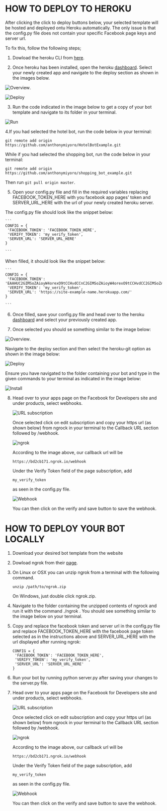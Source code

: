# HOW TO DEPLOY TO HEROKU 

After clicking the click to deploy buttons below, your selected template will be hosted and deployed ontu Heroku automatically. The only issue is that the config.py file does not contain your specific Facebook page keys and server url.

To fix this, follow the following steps;

1. Dowload the heroku CLI from [here](https://devcenter.heroku.com/articles/heroku-cli). 

2. Once heroku has been installed, open the heroku [dashboard](https://dashboard.heroku.com/apps).
Select your newly created app and navigate to the deploy section as shown in the images below.

![Overview](https://github.com/anthonymiyoro/Bot-Builder-Site/blob/master/images/overview.png "").


![Deploy](https://github.com/anthonymiyoro/Bot-Builder-Site/blob/master/images/deploy.png "")

3. Run the code indicated in the image below to get a copy of your bot template and navigate to its folder in your terminal.

![Run](https://github.com/anthonymiyoro/Bot-Builder-Site/blob/master/images/install-amended.png "")

4.If you had selected the hotel bot, run the code below in your terminal:

```
git remote add origin https://github.com/anthonymiyoro/HotelBotExample.git

```

While if you had selected the shopping bot, run the code below in your terminal:

```
git remote add origin https://github.com/anthonymiyoro/shopping_bot_example.git

```

Then run ``` git pull origin master ```.

5. Open your config.py file and fill in the required variables replacing FACEBOOK_TOKEN_HERE with you facebook app pages' token and SERVER_URL_HERE with the url of your newly created heroku server.

The config.py file should look like the snippet below:

	```
	CONFIG = {
     'FACEBOOK_TOKEN': 'FACEBOOK_TOKEN_HERE',
     'VERIFY_TOKEN': 'my_verify_token',
     'SERVER_URL': 'SERVER_URL_HERE'
 	}

	```

When filled, it should look like the snippet below:

	```
	CONFIG = {
     'FACEBOOK_TOKEN': 'EAAHUC2GIMSoZAioyW4orexO9tCCHvdCCnC2GIMSoZAioyW4orexO9tCCHvdCC2GIMSoZAioyW4orexO9tCCHvdCLF1mFlnqC2GIMSoZAioyW4orexO9tCCHvdCxdLF1mFlnqC2GIMSoZAioyW4orexO9tCCHvdC',
     'VERIFY_TOKEN': 'my_verify_token',
     'SERVER_URL': 'https://site-example-name.herokuapp.com/'
 	}
 	
	```

6. Once filled, save your config.py file and head over to the heroku [dashboard](https://dashboard.heroku.com/apps) and select your previously created app. 

7. Once selected you should se something similar to the image below: 

![Overview](https://github.com/anthonymiyoro/Bot-Builder-Site/blob/master/images/overview.png "").

Navigate to the deploy section and then select the heroku-git option as shown in the image below:

![Deploy](https://github.com/anthonymiyoro/Bot-Builder-Site/blob/master/images/deploy.png "")

Ensure you have navigated to the folder containing your bot and type in the given commands to your terminal as indicated in the image below:

![Install](https://github.com/anthonymiyoro/Bot-Builder-Site/blob/master/images/install.png "")

8. Head over to your apps page on the Facebook for Developers site and under products, select webhooks.

	![URL subscription](https://github.com/anthonymiyoro/Bot-Builder-Site/blob/master/images/subscription.png "")

	Once selected click on edit subscription and copy your https url (as shown below) from ngrock in your terminal to the Callback URL section followed by /webhook. 
	
	![ngrok](https://cdn-images-1.medium.com/max/1600/1*LtnvanCk2-ZVJY1kA0cMfQ.png "")
	
	According to the image above, our callback url will be 

	```
	https://bd2cb171.ngrok.io/webhook

	```
	Under the Verify Token field of the page subscription, add 
	```
	my_verify_token

	```
	as seen in the config.py file. 
	
	![Webhook](https://github.com/anthonymiyoro/Bot-Builder-Site/blob/master/images/webhook.png "")
	
	You can then click on the verify and save button to save the webhook.




# HOW TO DEPLOY YOUR BOT LOCALLY

1. Download your desired bot template from the website

2. Dowload ngrok from their [page](https://ngrok.com/download).

3. On Linux or OSX you can unzip ngrok from a terminal with the following command. 

	```
	unzip /path/to/ngrok.zip

	```
	On Windows, just double click ngrok.zip.

4. Navigate to the folder containing the unzipped contents of ngrock and run it with the command ./ngrok . You should see something similar to the image below on your terminal.

5. Copy and replace the facebook token and server url in the config.py file and replace FACEBOOK_TOKEN_HERE with the facebook page token selected as in the instructions above and SERVER_URL_HERE with the url displayed after running ngrok:

	```
	CONFIG = {
     'FACEBOOK_TOKEN': 'FACEBOOK_TOKEN_HERE',
     'VERIFY_TOKEN': 'my_verify_token',
     'SERVER_URL': 'SERVER_URL_HERE'
 	}

	```

6. Run your bot by running python server.py after saving your changes to the server.py file. 

7. Head over to your apps page on the Facebook for Developers site and under products, select webhooks.

	![URL subscription](https://github.com/anthonymiyoro/Bot-Builder-Site/blob/master/images/subscription.png "")

	Once selected click on edit subscription and copy your https url (as shown below) from ngrock in your terminal to the Callback URL section followed by /webhook. 
	
	![ngrok](https://cdn-images-1.medium.com/max/1600/1*LtnvanCk2-ZVJY1kA0cMfQ.png "")
	
	According to the image above, our callback url will be 

	```
	https://bd2cb171.ngrok.io/webhook

	```
	Under the Verify Token field of the page subscription, add 
	```
	my_verify_token

	```
	as seen in the config.py file. 
	
	![Webhook](https://github.com/anthonymiyoro/Bot-Builder-Site/blob/master/images/webhook.png "")
	
	You can then click on the verify and save button to save the webhook.






